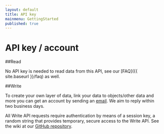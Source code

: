 ```yaml
---
layout: default
title: API key
mainmenu: GettingStarted
published: true
---
```



# API key / account

##Read

No API key is needed to read data from this API, see our [FAQ]({{ site.baseurl }}/faq) as well. 
 
##Write

To create your own layer of data, link your data to objects/other data and more you can get an account by sending an [email](mailto:citysdk@waag.org). We aim to reply within two business days.

All Write API requests require authentication by means of a session key, a random string that provides temporary, secure access to the Write API. See the wiki at our [GitHub repository](https://github.com/waagsociety/citysdk-ld]).